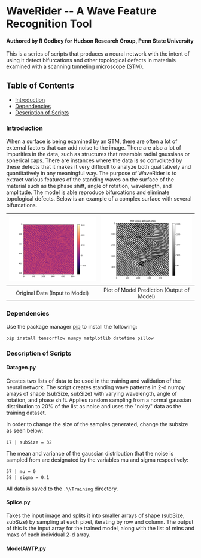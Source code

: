 # WaveRider -- A Wave Feature Recognition Tool
#### Authored by R Godbey for Hudson Research Group, Penn State University
This is a series of scripts that produces a neural network with the intent of
using it detect bifurcations and other topological defects in materials examined
with a scanning tunneling microscope (STM).

## Table of Contents

* [Introduction](https://github.com/rag5495/waverider#introduction)
* [Dependencies](https://github.com/rag5495/waverider#dependencies)
* [Description of Scripts](https://github.com/rag5495/waverider#description-of-scripts)


### Introduction
When a surface is being examined by an STM, there are often a lot of external
factors that can add noise to the image. There are also a lot of impurities in
the data, such as structures that resemble radial gaussians or spherical caps.
There are instances where the data is so convoluted by these defects that it makes
it very difficult to analyze both qualitatively and quantitatively in any
meaningful way. The purpose of WaveRider is to extract various features of the
standing waves on the surface of the material such as the phase shift, angle of
rotation, wavelength, and amplitude. The model is able reproduce bifurcations
and eliminate topological defects. Below is an example of a complex surface with
several bifurcations.

![alt-text-1](orig.png "Original Data") | ![alt-text-2](amp.png "Plot of Prediction")
:--------------------------------------:|:------------------------------------------:
Original Data (Input to Model) | Plot of Model Prediction (Output of Model)


### Dependencies
Use the package manager [pip](https://pip.pypa.io/en/stable/) to install the following:

    pip install tensorflow numpy matplotlib datetime pillow


### Description of Scripts

#### Datagen.py
Creates two lists of data to be used in the training and validation of the neural
network. The script creates standing wave patterns in 2-d numpy arrays of shape
(subSize, subSize) with varying wavelength, angle of rotation, and phase shift.
Applies random sampling from a normal gaussian distribution to 20% of the list as
noise and uses the "noisy" data as the training dataset.

In order to change the size of the samples generated, change the subsize as seen below:

    17 | subSize = 32

The mean and variance of the gaussian distribution that the noise is sampled from
are designated by the variables mu and sigma respectively:

    57 | mu = 0
    58 | sigma = 0.1

All data is saved to the `.\\Training` directory.

#### Splice.py
Takes the input image and splits it into smaller arrays of shape (subSize, subSize)
by sampling at each pixel, iterating by row and column. The output of this is the
input array for the trained model, along with the list of mins and maxs of each
individual 2-d array.

#### ModelAWTP.py
